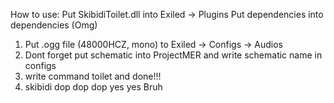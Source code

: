 How to use:
Put SkibidiToilet.dll into Exiled -> Plugins
Put dependencies into dependencies (Omg)
1. Put .ogg file (48000HCZ, mono) to Exiled -> Configs -> Audios
2. Dont forget put schematic into ProjectMER and write schematic name in configs
3. write command toilet <player ID> and done!!!
4. skibidi dop dop dop yes yes
Bruh

